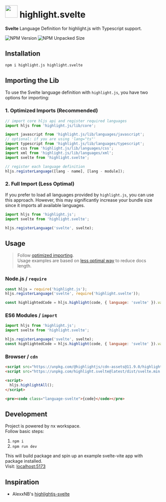 # <img src="https://svelte.dev/favicon.png" height="40"> highlight.svelte

**Svelte** Language Definition for highlight.js with Typescript support.

![NPM Version](https://img.shields.io/npm/v/highlight.svelte?style=for-the-badge)
![NPM Unpacked Size](https://img.shields.io/npm/unpacked-size/highlight.svelte?style=for-the-badge)

## Installation

```bash
npm i highlight.js highlight.svelte
```

## Importing the Lib

To use the Svelte language definition with `highlight.js`, you have two options for importing:

### 1. Optimized Imports (Recommended)

```js
// import core hljs api and register required languages
import hljs from 'highlight.js/lib/core';

import javascript from 'highlight.js/lib/languages/javascript';
// optional: if you are using 'lang="ts"'
import typescript from 'highlight.js/lib/languages/typescript';
import css from 'highlight.js/lib/languages/css';
import xml from 'highlight.js/lib/languages/xml';
import svelte from 'highlight.svelte';

// register each language definition
hljs.registerLanguage([lang - name], [lang - module]);
```

### 2. Full Import (Less Optimal)

If you prefer to load all languages provided by `highlight.js`, you can use this approach. However, this may significantly increase your bundle size since it imports all available languages.

```js
import hljs from 'highlight.js';
import svelte from 'highlight.svelte';

hljs.registerLanguage('svelte', svelte);
```

## Usage

> Follow [optimized importing](#1-optimized-imports-recommended).\
> Usage examples are based on [less optimal way](#2-full-import-less-optimal) to reduce docs length.

### Node.js / `require`

```js
const hljs = require('highlight.js');
hljs.registerLanguage('svelte', require('highlight.svelte'));

const highlightedCode = hljs.highlight(code, { language: 'svelte' }).value;
```

### ES6 Modules / `import`

```js
import hljs from 'highlight.js';
import svelte from 'highlight.svelte';

hljs.registerLanguage('svelte', svelte);
const highlightedCode = hljs.highlight(code, { language: 'svelte' }).value;
```

### Browser / `cdn`

```html
<script src="https://unpkg.com/@highlightjs/cdn-assets@11.9.0/highlight.min.js"></script>
<script src="https://unpkg.com/highlight.svelte@latest/dist/svelte.min.js"></script>

<script>
  hljs.highlightAll();
</script>

<pre><code class="language-svelte">{code}</code></pre>
```

## Development

Project is powered by nx workspace.\
Follow basic steps:

1. `npm i`
2. `npm run dev`

This will build package and spin up an example svelte-vite app with package installed.\
Visit: [localhost:5173](http://localhost:5173)

## Inspiration

 - AlexxNB's [highlightjs-svelte](https://github.com/AlexxNB/highlightjs-svelte)
